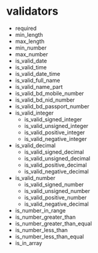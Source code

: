 # validators

- required
- min_length
- max_length
- min_number
- max_number
- is_valid_date
- is_valid_time
- is_valid_date_time
- is_valid_full_name
- is_valid_name_part
- is_valid_bd_mobile_number
- is_valid_bd_nid_number
- is_valid_bd_passport_number
- is_valid_integer
  - is_valid_signed_integer
  - is_valid_unsigned_integer
  - is_valid_positive_integer
  - is_valid_negative_integer
- is_valid_decimal
  - is_valid_signed_decimal
  - is_valid_unsigned_decimal
  - is_valid_positive_decimal
  - is_valid_negative_decimal
- is_valid_number
  - is_valid_signed_number
  - is_valid_unsigned_number
  - is_valid_positive_number
  - is_valid_negative_decimal
- is_number_in_range
- is_number_greater_than
- is_number_greater_than_equal
- is_number_less_than
- is_number_less_than_equal
- is_in_array